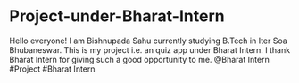# Project-under-Bharat-Intern
Hello everyone! I am Bishnupada Sahu currently studying B.Tech in Iter Soa Bhubaneswar.  This is my project i.e. an quiz app under Bharat Intern. I thank Bharat Intern for giving such a good opportunity to me. @Bharat Intern  #Project #Bharat Intern

